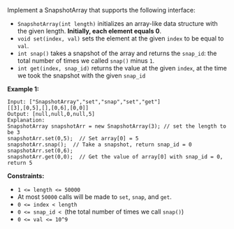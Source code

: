 Implement a SnapshotArray that supports the following interface:

  * `SnapshotArray(int length)` initializes an array-like data structure with the given length.  **Initially, each element equals 0**.
  * `void set(index, val)` sets the element at the given `index` to be equal to `val`.
  * `int snap()` takes a snapshot of the array and returns the `snap_id`: the total number of times we called `snap()` minus `1`.
  * `int get(index, snap_id)` returns the value at the given `index`, at the time we took the snapshot with the given `snap_id`



**Example 1:**

    
    
    Input: ["SnapshotArray","set","snap","set","get"]
    [[3],[0,5],[],[0,6],[0,0]]
    Output: [null,null,0,null,5]
    Explanation:
    SnapshotArray snapshotArr = new SnapshotArray(3); // set the length to be 3
    snapshotArr.set(0,5);  // Set array[0] = 5
    snapshotArr.snap();  // Take a snapshot, return snap_id = 0
    snapshotArr.set(0,6);
    snapshotArr.get(0,0);  // Get the value of array[0] with snap_id = 0, return 5



**Constraints:**

  * `1 <= length <= 50000`
  * At most `50000` calls will be made to `set`, `snap`, and `get`.
  * `0 <= index < length`
  * `0 <= snap_id < `(the total number of times we call `snap()`)
  * `0 <= val <= 10^9`

